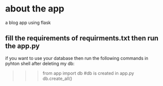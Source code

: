 # about the app
a blog app using flask

## fill the requirements of requirments.txt then run the app.py



if you want to use your database then run the following commands in pyhton shell after deleting my db:
>>>from app import db #db is created in app.py
>>>db.create_all()



